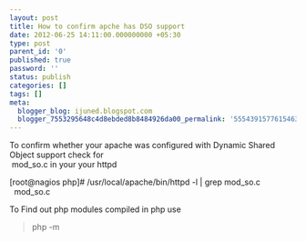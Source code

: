 ```yaml
---
layout: post
title: How to confirm apche has DSO support
date: 2012-06-25 14:11:00.000000000 +05:30
type: post
parent_id: '0'
published: true
password: ''
status: publish
categories: []
tags: []
meta:
  blogger_blog: ijuned.blogspot.com
  blogger_7553295648c4d8ebded8b8484926da00_permalink: '5554391577615463553'
---
```

<div dir="ltr" style="text-align:left;">To confirm whether your apache was configured with Dynamic Shared Object support <span class="IL_AD" id="IL_AD1">check for<span class="IL_AD_ICON"></span></span> <br /> mod_so.c in your your httpd</p>
<p><span>[root@nagios php]# /usr/local/apache/bin/httpd -l | grep mod_so.c</span><br /><span>  mod_so.c </span></p>
<p>To Find out php <span class="IL_AD" id="IL_AD2">modules<span class="IL_AD_ICON"></span></span> compiled in php use </p>
<blockquote class="tr_bq"><p>php -m</p></blockquote>
</div>

